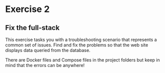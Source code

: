 # Exercise 2
## **Fix the full-stack**

This exercise tasks you with a troubleshooting scenario that represents a common set of issues.  Find and fix the problems so that the web site displays data queried from the database.

There are Docker files and Compose files in the project folders but keep in mind that the errors can be anywhere!